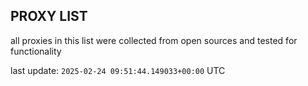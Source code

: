 ## PROXY LIST

all proxies in this list were collected from open sources and tested for functionality

last update: `2025-02-24 09:51:44.149033+00:00` UTC